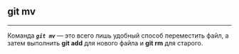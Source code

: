 ## git mv
---
Команда ***`git mv`*** — это всего лишь удобный способ переместить файл, а затем выполнить **git add** для нового файла и **git rm** для старого.
